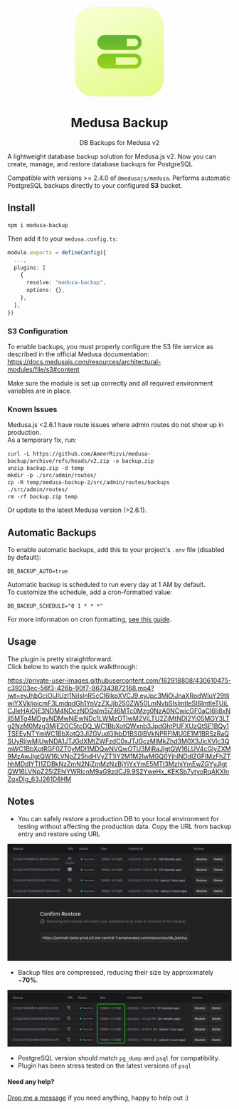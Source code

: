 <p align="center">
  <a href="https://www.medusajs.com">
  <picture>
    <source media="(prefers-color-scheme: dark)" srcset="https://raw.githubusercontent.com/AmeerRizvi/medusa-backup/v2/metadata/icon_medusa_backup.svg">
    <source media="(prefers-color-scheme: light)" srcset="https://raw.githubusercontent.com/AmeerRizvi/medusa-backup/v2/metadata/icon_medusa_backup.svg">
    <img alt="Medusa logo" src="https://raw.githubusercontent.com/AmeerRizvi/medusa-backup/v2/metadata/icon_medusa_backup.svg">
    </picture>
  </a>
</p>
<h1 align="center">
  Medusa Backup
</h1>

<p align="center">
  DB Backups for Medusa v2
</p>

A lightweight database backup solution for Medusa.js v2. Now you can create, manage, and restore database backups for PostgreSQL

Compatible with versions >= 2.4.0 of `@medusajs/medusa`. Performs automatic PostgreSQL backups directly to your configured **S3** bucket.

## Install

    npm i medusa-backup

Then add it to your `medusa.config.ts`:

```ts
module.exports = defineConfig({
  ...,
  plugins: [
    {
      resolve: "medusa-backup",
      options: {},
    },
  ],
})
```

### S3 Configuration

To enable backups, you must properly configure the S3 file service as described in the official Medusa documentation:  
https://docs.medusajs.com/resources/architectural-modules/file/s3#content

Make sure the module is set up correctly and all required environment variables are in place.

### Known Issues

Medusa.js <2.6.1 have route issues where admin routes do not show up in production.  
As a temporary fix, run:

    curl -L https://github.com/AmeerRizvi/medusa-backup/archive/refs/heads/v2.zip -o backup.zip
    unzip backup.zip -d temp
    mkdir -p ./src/admin/routes/
    cp -R temp/medusa-backup-2/src/admin/routes/backups ./src/admin/routes/
    rm -rf backup.zip temp

Or update to the latest Medusa version (>2.6.1).

## Automatic Backups

To enable automatic backups, add this to your project's `.env` file (disabled by default):

    DB_BACKUP_AUTO=true

Automatic backup is scheduled to run every day at 1 AM by default.  
To customize the schedule, add a cron-formatted value:

    DB_BACKUP_SCHEDULE="0 1 * * *"

For more information on cron formatting, [see this guide](https://crontab.guru/).

## Usage

The plugin is pretty straightforward.  
Click below to watch the quick walkthrough:

https://private-user-images.githubusercontent.com/162918808/430610475-c39203ec-56f3-426b-90f7-867343872168.mp4?jwt=eyJhbGciOiJIUzI1NiIsInR5cCI6IkpXVCJ9.eyJpc3MiOiJnaXRodWIuY29tIiwiYXVkIjoicmF3LmdpdGh1YnVzZXJjb250ZW50LmNvbSIsImtleSI6ImtleTUiLCJleHAiOjE3NDM4NDczNDQsIm5iZiI6MTc0Mzg0NzA0NCwicGF0aCI6Ii8xNjI5MTg4MDgvNDMwNjEwNDc1LWMzOTIwM2VjLTU2ZjMtNDI2Yi05MGY3LTg2NzM0Mzg3MjE2OC5tcDQ_WC1BbXotQWxnb3JpdGhtPUFXUzQtSE1BQy1TSEEyNTYmWC1BbXotQ3JlZGVudGlhbD1BS0lBVkNPRFlMU0E1M1BRSzRaQSUyRjIwMjUwNDA1JTJGdXMtZWFzdC0xJTJGczMlMkZhd3M0X3JlcXVlc3QmWC1BbXotRGF0ZT0yMDI1MDQwNVQwOTU3MjRaJlgtQW16LUV4cGlyZXM9MzAwJlgtQW16LVNpZ25hdHVyZT1iY2M1M2IwMGQ0YjhlNDdlZGFlMzFhZThhMDdlYTI1ZDBkNzZmN2NjZmMzNzBjYjYxYmE5MTI3MzhjYmEwZGYyJlgtQW16LVNpZ25lZEhlYWRlcnM9aG9zdCJ9.9S2YweHx_KEKSb7ytyoRqAKXInZqxDIg_63J261D8HM

## Notes

- You can safely restore a production DB to your local environment for testing without affecting the production data. Copy the URL from backup entry and restore using URL

![image](https://raw.githubusercontent.com/AmeerRizvi/medusa-backup/v2/metadata/sc1.png)
![image](https://raw.githubusercontent.com/AmeerRizvi/medusa-backup/v2/metadata/sc2.png)

- Backup files are compressed, reducing their size by approximately ~**70%**.

![image](https://raw.githubusercontent.com/AmeerRizvi/medusa-backup/v2/metadata/sc3.png)

- PostgreSQL version should match `pg_dump` and `psql` for compatibility.
- Plugin has been stress tested on the latest versions of `psql`

#### Need any help?

[Drop me a message](https://ameerrizvi.xyz) if you need anything, happy to help out :)
